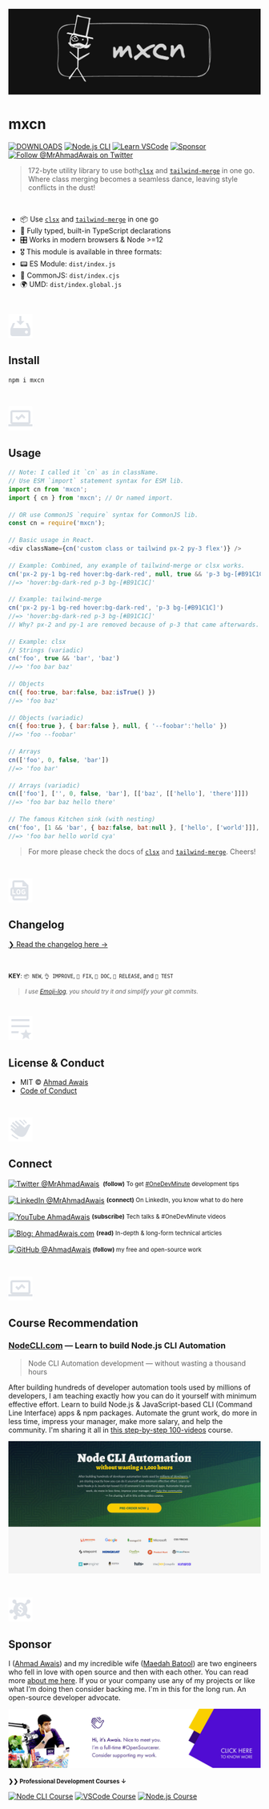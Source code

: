 [![mxcn](./.github/logo.jpg)](https://github.com/AhmadAwais/mxcn)

# mxcn

[![DOWNLOADS](https://img.shields.io/npm/dt/mxcn?label=DOWNLOADS%20%20❯&colorA=21262D&colorB=30363D&style=flat)](https://www.npmjs.com/package/mxcn) [![Node.js CLI](https://img.shields.io/badge/-NodeCLI.com-gray.svg?colorA=21262D&colorB=30363D&style=flat)](https://NodeCLI.com/?utm_source=FOSS) [![Learn VSCode](https://img.shields.io/badge/-VSCODE.pro-gray.svg?colorA=21262D&colorB=30363D&style=flat)](https://VSCode.pro/?utm_source=FOSS) [![Sponsor](https://img.shields.io/badge/-Sponsor-gray.svg?colorA=21262D&colorB=30363D&style=flat)](https://github.com/ahmadawais/sponsor?utm_source=FOSS)
[![Follow @MrAhmadAwais on Twitter](https://img.shields.io/badge/Twitter-@MRAHMADAWAIS-gray.svg?colorA=21262D&colorB=30363D&style=flat)](https://twitter.com/mrahmadawais/)

> 172-byte utility library to use both[`clsx`](https://github.com/lukeed/clsx) and [`tailwind-merge`](https://github.com/dcastil/tailwind-merge) in one go. Where class merging becomes a seamless dance, leaving style conflicts in the dust!

<br>

- 📦 Use [`clsx`](https://github.com/lukeed/clsx) and [`tailwind-merge`](https://github.com/dcastil/tailwind-merge) in one go
- 🧿 Fully typed, built-in TypeScript declarations
- 🎛️ Works in modern browsers & Node >=12
- 🎖️ This module is available in three formats:
- 📟 ES Module: `dist/index.js`
- 📼 CommonJS: `dist/index.cjs`
- 🌍 UMD: `dist/index.global.js`

<br>

[![📟](https://raw.githubusercontent.com/ahmadawais/stuff/master/images/git/install.png)](./../../)

## Install

```sh
npm i mxcn
```

<br>

[![⚙️](https://raw.githubusercontent.com/ahmadawais/stuff/master/images/git/usage.png)](./../../)

## Usage

```js
// Note: I called it `cn` as in className.
// Use ESM `import` statement syntax for ESM lib.
import cn from 'mxcn';
import { cn } from 'mxcn'; // Or named import.

// OR use CommonJS `require` syntax for CommonJS lib.
const cn = require('mxcn');

// Basic usage in React.
<div className={cn('custom class or tailwind px-2 py-3 flex')} />

// Example: Combined, any example of tailwind-merge or clsx works.
cn('px-2 py-1 bg-red hover:bg-dark-red', null, true && 'p-3 bg-[#B91C1C]')
//=> 'hover:bg-dark-red p-3 bg-[#B91C1C]'

// Example: tailwind-merge
cn('px-2 py-1 bg-red hover:bg-dark-red', 'p-3 bg-[#B91C1C]')
//=> 'hover:bg-dark-red p-3 bg-[#B91C1C]'
// Why? px-2 and py-1 are removed because of p-3 that came afterwards.

// Example: clsx
// Strings (variadic)
cn('foo', true && 'bar', 'baz')
//=> 'foo bar baz'

// Objects
cn({ foo:true, bar:false, baz:isTrue() })
//=> 'foo baz'

// Objects (variadic)
cn({ foo:true }, { bar:false }, null, { '--foobar':'hello' })
//=> 'foo --foobar'

// Arrays
cn(['foo', 0, false, 'bar'])
//=> 'foo bar'

// Arrays (variadic)
cn(['foo'], ['', 0, false, 'bar'], [['baz', [['hello'], 'there']]])
//=> 'foo bar baz hello there'

// The famous Kitchen sink (with nesting)
cn('foo', [1 && 'bar', { baz:false, bat:null }, ['hello', ['world']]], 'cya')
//=> 'foo bar hello world cya'
```

> For more please check the docs of  [`clsx`](https://github.com/lukeed/clsx) and [`tailwind-merge`](https://github.com/dcastil/tailwind-merge). Cheers!


<br>

[![📝](https://raw.githubusercontent.com/ahmadawais/stuff/master/images/git/log.png)](changelog.md)

## Changelog

[❯ Read the changelog here →](changelog.md)

<br>

<small>**KEY**: `📦 NEW`, `👌 IMPROVE`, `🐛 FIX`, `📖 DOC`, `🚀 RELEASE`, and `🤖 TEST`

> _I use [Emoji-log](https://github.com/ahmadawais/Emoji-Log), you should try it and simplify your git commits._

</small>

<br>

[![📃](https://raw.githubusercontent.com/ahmadawais/stuff/master/images/git/license.png)](./../../)

## License & Conduct

- MIT © [Ahmad Awais](https://twitter.com/MrAhmadAwais/)
- [Code of Conduct](code-of-conduct.md)

<br>

[![🙌](https://raw.githubusercontent.com/ahmadawais/stuff/master/images/git/connect.png)](./../../)

## Connect

<div align="left">
    <p><a href="https://twitter.com/MrAhmadAwais/"><img alt="Twitter @MrAhmadAwais" align="center" src="https://img.shields.io/badge/-@MrAhmadAwais-gray.svg?colorA=6A788D&colorB=1da1f2&style=for-the-badge" /></a>&nbsp;<small> <strong>(follow)</strong> To get <a href="https://Awais.dev/odmt">#OneDevMinute</a> development tips</small></p>
    <p><a href="https://www.linkedin.com/in/MrAhmadAwais/"><img alt="LinkedIn @MrAhmadAwais" align="center" src="https://img.shields.io/badge/LINKEDIN-gray.svg?colorA=0A6DA5&colorB=0A6DA5&style=for-the-badge" /></a>&nbsp;<small><strong>(connect)</strong> On LinkedIn, you know what to do here</small></p>
    <p><a href="https://youtube.com/AhmadAwais?sub_confirmation=1"><img alt="YouTube AhmadAwais" align="center" src="https://img.shields.io/badge/YOUTUBE-gray.svg?colorA=F6251D&colorB=F6251D&style=for-the-badge" /></a>&nbsp;<small><strong>(subscribe)</strong> Tech talks & #OneDevMinute videos</small></p>
    <p><a href="https://AhmadAwais.com/"><img alt="Blog: AhmadAwais.com" align="center" src="https://img.shields.io/badge/-MY%20BLOG-gray.svg?colorA=6A788D&colorB=6A788D&style=for-the-badge" /></a>&nbsp;<small><strong>(read)</strong> In-depth & long-form technical articles</small></p>
	<div align="left">
    <p><a href="https://github.com/ahmadawais"><img alt="GitHub @AhmadAwais" align="center" src="https://img.shields.io/badge/-GitHub-gray.svg?colorA=6A788D&colorB=6A788D&style=for-the-badge" /></a>&nbsp;<small><strong>(follow)</strong> my free and open-source work</small></p>

</div>

<br>

[![⚙️](https://raw.githubusercontent.com/ahmadawais/stuff/master/images/git/usage.png)](./../../)

## Course Recommendation

### [NodeCLI.com][n] — Learn to build Node.js CLI Automation

> Node CLI Automation development — without wasting a thousand hours

After building hundreds of developer automation tools used by millions of developers, I am teaching exactly how you can do it yourself with minimum effective effort. Learn to build Node.js & JavaScript-based CLI (Command Line Interface) apps & npm packages. Automate the grunt work, do more in less time, impress your manager, make more salary, and help the community. I'm sharing it all in [this step-by-step 100-videos][n] course.

[![Node CLI Course](https://raw.githubusercontent.com/ahmadawais/stuff/master/nodecli/featured.jpg)][n]

<br>

[![👌](https://raw.githubusercontent.com/ahmadawais/stuff/master/images/git/sponsor.png)](./../../)

## Sponsor

I ([Ahmad Awais](https://twitter.com/mrahmadawais/)) and my incredible wife ([Maedah Batool](https://twitter.com/MaedahBatool/)) are two engineers who fell in love with open source and then with each other. You can read more [about me here](https://ahmadawais.com/about). If you or your company use any of my projects or like what I’m doing then consider backing me. I'm in this for the long run. An open-source developer advocate.


[![Sponsor Awais](https://raw.githubusercontent.com/ahmadawais/stuff/master/sponsor/sponsor.jpg)][s]

<small><strong>❯❯ Professional Development Courses ↓</strong></small>

[![Node CLI Course](https://img.shields.io/badge/LEARN-Node%20CLI%20Automation-gray.svg?colorA=215732&colorB=44883e&style=for-the-badge)][n] [![VSCode Course](https://img.shields.io/badge/LEARN-VSCode%20Power%20User-gray.svg?colorA=655BE1&colorB=4F44D6&style=for-the-badge)][v] [![Node.js Course](https://img.shields.io/badge/LEARN-Node.js%20(free)-gray.svg?colorA=21262D&colorB=30363D&style=for-the-badge)][nj]


[s]: https://github.com/AhmadAwais/sponsor
[n]: https://NodeCLI.com?utm_source=github.com/ahmadawais/mxcn&utm_medium=referral&utm_campaign=profile
[v]: https://VSCode.pro?utm_source=github.com/ahmadawais/mxcn&utm_medium=referral&utm_campaign=profile
[nj]: https://NodejsBeginner.com?utm_source=github.com/ahmadawais/mxcn&utm_medium=referral&utm_campaign=profile
[g]: https://github.com/AhmadAwais
